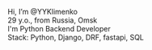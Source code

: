 Hi, I’m @YYKlimenko <br>
29 y.o., from Russia, Omsk <br>
I'm Python Backend Developer <br>
Stack: Python, Django, DRF, fastapi, SQL <br>
